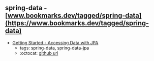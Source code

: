 spring-data - [www.bookmarks.dev/tagged/spring-data](https://www.bookmarks.dev/tagged/spring-data) 
---
* [Getting Started - Accessing Data with JPA](https://spring.io/guides/gs/accessing-data-jpa/)
    * tags: [spring-data](../tags/spring-data.md), [spring-data-jpa](../tags/spring-data-jpa.md)
    * :octocat: [github url](https://github.com/spring-guides/gs-accessing-data-jpa)

